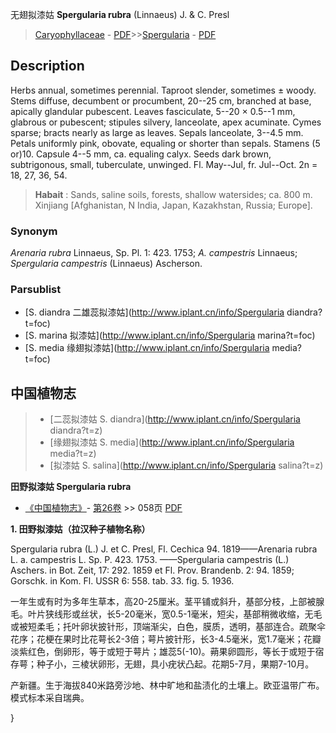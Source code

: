 无翅拟漆姑 **Spergularia rubra** (Linnaeus) J. & C. Presl

> [Caryophyllaceae](http://www.iplant.cn/info/Caryophyllaceae?t=foc) - [PDF](http://www.iplant.cn/foc/pdf/Caryophyllaceae.pdf)>>[Spergularia](http://www.iplant.cn/info/Spergularia?t=foc) - [PDF](http://www.iplant.cn/foc/pdf/Spergularia.pdf)

## Description

Herbs annual, sometimes perennial. Taproot slender, sometimes ± woody. Stems diffuse, decumbent or procumbent, 20--25 cm, branched at base, apically glandular pubescent. Leaves fasciculate, 5--20 × 0.5--1 mm, glabrous or pubescent; stipules silvery, lanceolate, apex acuminate. Cymes sparse; bracts nearly as large as leaves. Sepals lanceolate, 3--4.5 mm. Petals uniformly pink, obovate, equaling or shorter than sepals. Stamens (5 or)10. Capsule 4--5 mm, ca. equaling calyx. Seeds dark brown, subtrigonous, small, tuberculate, unwinged. Fl. May--Jul, fr. Jul--Oct. 2n = 18, 27, 36, 54.

> **Habait** : 
> Sands, saline soils, forests, shallow watersides; ca. 800 m. Xinjiang [Afghanistan, N India, Japan, Kazakhstan, Russia; Europe].

### Synonym
*Arenaria rubra* Linnaeus, Sp. Pl. 1: 423. 1753; *A. campestris* Linnaeus; *Spergularia campestris* (Linnaeus) Ascherson.

### Parsublist

* [S.  diandra  二雄蕊拟漆姑](http://www.iplant.cn/info/Spergularia diandra?t=foc)
* [S.  marina  拟漆姑](http://www.iplant.cn/info/Spergularia marina?t=foc)
* [S.  media  缘翅拟漆姑](http://www.iplant.cn/info/Spergularia media?t=foc)

## 中国植物志

> * [二蕊拟漆姑  S.  diandra](http://www.iplant.cn/info/Spergularia diandra?t=z)
> * [缘翅拟漆姑  S.  media](http://www.iplant.cn/info/Spergularia media?t=z)
> * [拟漆姑  S.  salina](http://www.iplant.cn/info/Spergularia salina?t=z)

**田野拟漆姑 Spergularia rubra**

* [《中国植物志》](http://www.iplant.cn/frps)- [第26卷](http://www.iplant.cn/frps/vol/26) >> 058页 [PDF](http://www.iplant.cn/frps/pdf/26/058.pdf)

**1. 田野拟漆姑（拉汉种子植物名称）**

Spergularia rubra (L.) J. et C. Presl, Fl. Cechica 94. 1819——Arenaria rubra L. a. campestris L. Sp. P. 423. 1753. ——Spergularia campestris (L.) Aschers. in Bot. Zeit, 17: 292. 1859 et Fl. Prov. Brandenb. 2: 94. 1859; Gorschk. in Kom. Fl. USSR 6: 558. tab. 33. fig. 5. 1936.

一年生或有时为多年生草本，高20-25厘米。茎平铺或斜升，基部分枝，上部被腺毛。叶片狭线形或丝状，长5-20毫米，宽0.5-1毫米，短尖，基部稍微收缩，无毛或被短柔毛；托叶卵状披针形，顶端渐尖，白色，膜质，透明，基部连合。疏聚伞花序；花梗在果时比花萼长2-3倍；萼片披针形，长3-4.5毫米，宽1.7毫米；花瓣淡紫红色，倒卵形，等于或短于萼片；雄蕊5(-10)。蒴果卵圆形，等长于或短于宿存萼；种子小，三棱状卵形，无翅，具小疣状凸起。花期5-7月，果期7-10月。

产新疆。生于海拔840米路旁沙地、林中旷地和盐渍化的土壤上。欧亚温带广布。模式标本采自瑞典。

}
